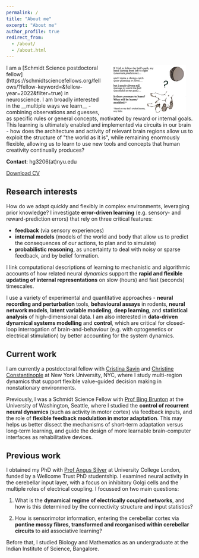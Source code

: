 ```yaml
---
permalink: /
title: "About me"
excerpt: "About me"
author_profile: true
redirect_from:
  - /about/
  - /about.html
---
```


<img align="right" src="/images/cricket.png" alt="Hand ready to catch ball" hspace=20px width="40%" />
I am a [Schmidt Science postdoctoral fellow](https://schmidtsciencefellows.org/fellows/?fellow-keyword=&fellow-year=2022&filter=true) in neuroscience. I am broadly interested in the __multiple ways we learn__  - combining observations and guesses, as specific rules or general concepts, motivated by reward or internal goals. This learning is ultimately enabled and implemented via circuits in our brain - how does the architecture and activity of relevant brain regions allow us to exploit the structure of "the world as it is", while remaining enormously flexible, allowing us to learn to use new tools and concepts that human creativity continually produces?

__Contact__: hg3206(at)nyu.edu

[Download CV](files/GURNANI_Harsha_CV.pdf)

## Research interests

How do we adapt quickly and flexibly in complex environments, leveraging prior knowledge? I investigate __error-driven learning__ (e.g. sensory- and reward-prediction errors) that rely on three critical features:
- __feedback__ (via sensory experiences)
- __internal models__ (models of the world and body that allow us to predict the consequences of our actions, to plan and to simulate)
- __probabilistic reasoning__, as uncertainty to deal with noisy or sparse feedback, and by belief formation. 

I link computational descriptions of learning to mechanistic and algorithmic accounts of how related neural _dynamics_ support the __rapid and flexible updating of internal representations__ on slow (hours) and fast (seconds) timescales.

I  use a variety of experimental and quantitative approaches - __neural recording and perturbation__ tools, __behavioural assays__ in rodents, __neural network models__, __latent variable modeling__, __deep learning__, and __statistical analysis__ of high-dimensional data. I am also interested in __data-driven dynamical systems modelling__ and __control__, which are critical for closed-loop interrogation of brain-and-behaviour (e.g. with optogenetics or electrical stimulation) by better accounting for the system dynamics.




## Current work
I am currently a postdoctoral fellow with [Cristina Savin](https://csavin.wixsite.com/savinlab) and [Christine Constantinople](https://constantinoplelab.com/) at New York University, NYC, where I study multi-region dynamics that support flexible value-guided decision making in nonstationary environments.

Previously, I was a Schmidt Science Fellow with [Prof Bing Brunton](https://www.bingbrunton.com/) at the University of Washington, Seattle,  where I studied the __control of recurrent neural dynamics__ (such as activity in motor cortex) via feedback inputs, and the role of __flexible feedback modulation in motor adaptation__. This may helps us better dissect the mechanisms of short-term adaptation versus long-term learning, and guide the design of more learnable brain-computer interfaces as rehabilitative devices.

## Previous work
I obtained my PhD with [Prof Angus Silver](https://silverlab.org/) at University College London, funded by a Wellcome Trust PhD studentship. I examined neural activity in the cerebellar input layer, with a focus on inhibitory Golgi cells and the multiple roles of electrical coupling. I focussed on two main questions:

1. What is the __dynamical regime of electrically coupled networks__, and how is this determined by the connectivity structure and input statistics?

2. How is sensorimotor information, entering the cerebellar cortex via __pontine mossy fibres, transformed and reorganised within cerebellar circuits__ to aid associative learning?


Before that, I studied Biology and Mathematics as an undergraduate at the Indian Institute of Science, Bangalore.

